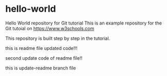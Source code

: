 # hello-world
Hello World repository for Git tutorial
This is an example repository for the Git tutoial on https://www.w3schools.com

This repository is built step by step in the tutorial.

this is readme file updated code!!!

second update code of readme file!!

this is update-readme branch file
